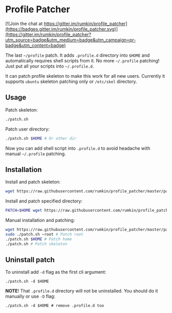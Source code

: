 # Profile Patcher

[![Join the chat at https://gitter.im/rumkin/profile_patcher](https://badges.gitter.im/rumkin/profile_patcher.svg)](https://gitter.im/rumkin/profile_patcher?utm_source=badge&utm_medium=badge&utm_campaign=pr-badge&utm_content=badge)

The last `~/profile` patch. It adds `.profile.d` directory into `$HOME`
and automatically requires shell scripts from it. No more `~/.profile` patching!
Just put all your scripts into `~/.profile.d`.

It can patch profile skeleton to make this work for all new users.
Currently it supports `ubuntu` skeleton patching only or `/etc/skel` directory.

## Usage

Patch skeleton:
```bash
./patch.sh
```

Patch user directory:
```bash
./patch.sh $HOME # Or other dir
```

Now you can add shell script into `.profile.d` to avoid headache with manual
`~/.profile` patching.

## Installation

Install and patch skeleton:

```bash
wget https://raw.githubusercontent.com/rumkin/profile_patcher/master/patch.sh | bash
```

Install and patch specified directory:
```bash
PATCH=$HOME wget https://raw.githubusercontent.com/rumkin/profile_patcher/master/patch.sh | bash
```

Manual installation and patching:
```bash
wget https://raw.githubusercontent.com/rumkin/profile_patcher/master/patch.sh
sudo ./patch.sh ~root # Patch root
./patch.sh $HOME # Patch home
./patch.sh # Patch skeleton
```

## Uninstall patch

To uninstall add `-d` flag as the first cli argument:
```shell
./patch.sh -d $HOME
```

**NOTE**! That `.profile.d` directory will not be uninstalled.
You should do it manually or use `-D` flag:

```shell
./patch.sh -d $HOME # remove .profile.d too
```
